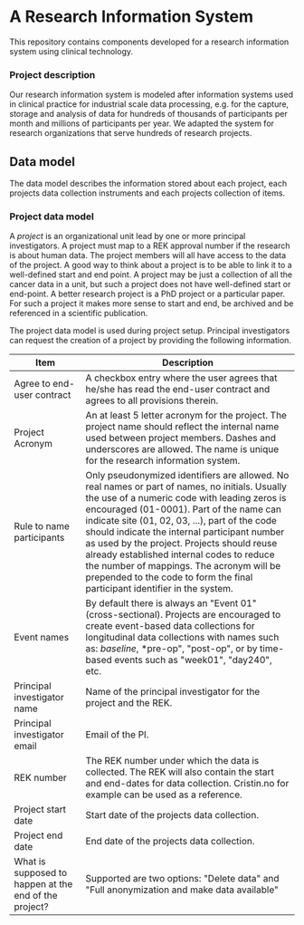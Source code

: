 # A Research Information System

This repository contains components developed for a research information system using clinical technology.

### Project description

Our research information system is modeled after information systems used in clinical practice for industrial scale data processing, e.g. for the capture, storage and analysis of data for hundreds of thousands of participants per month and millions of participants per year. We adapted the system for research organizations that serve hundreds of research projects.

## Data model

The data model describes the information stored about each project, each projects data collection instruments and each projects collection of items.

### Project data model

A *project* is an organizational unit lead by one or more principal investigators. A project must map to a REK approval number if the research is about human data. The project members will all have access to the data of the project. A good way to think about a project is to be able to link it to a well-defined start and end point. A project may be just a collection of all the cancer data in a unit, but such a project does not have well-defined start or end-point. A better research project is a PhD project or a particular paper. For such a project it makes more sense to start and end, be archived and be referenced in a scientific publication.

The project data model is used during project setup. Principal investigators can request the creation of a project by providing the following information.

Item | Description
-----|------------
Agree to end-user contract | A checkbox entry where the user agrees that he/she has read the end-user contract and agrees to all provisions therein.
Project Acronym | An at least 5 letter acronym for the project. The project name should reflect the internal name used between project members. Dashes and underscores are allowed. The name is unique for the research information system.
Rule to name participants | Only pseudonymized identifiers are allowed. No real names or part of names, no initials. Usually the use of a numeric code with leading zeros is encouraged (01-0001). Part of the name can indicate site (01, 02, 03, ...), part of the code should indicate the internal participant number as used by the project. Projects should reuse already established internal codes to reduce the number of mappings. The acronym will be prepended to the code to form the final participant identifier in the system.
Event names | By default there is always an "Event 01" (cross-sectional). Projects are encouraged to create event-based data collections for longitudinal data collections with names such as: *baseline*, *pre-op", "post-op", or by time-based events such as "week01", "day240", etc.
Principal investigator name | Name of the principal investigator for the project and the REK.
Principal investigator email | Email of the PI.
REK number | The REK number under which the data is collected. The REK will also contain the start and end-dates for data collection. Cristin.no for example can be used as a reference.
Project start date | Start date of the projects data collection.
Project end date | End date of the projects data collection.
What is supposed to happen at the end of the project? | Supported are two options: "Delete data" and "Full anonymization and make data available"

